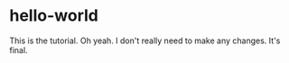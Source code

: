 # hello-world
This is the tutorial. Oh yeah. 
I don't really need to make any changes.
It's final. 
